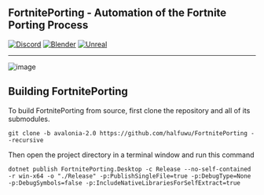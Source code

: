 ﻿FortnitePorting - Automation of the Fortnite Porting Process
------------------------------------------

[![Discord](https://discord.com/api/guilds/866821077769781249/widget.png?style=shield)](https://discord.gg/DZ5YFXdBA6)
[![Blender](https://img.shields.io/badge/Blender-4.0+-blue?logo=blender&logoColor=white&color=orange)](https://www.blender.org/download/ )
[![Unreal](https://img.shields.io/badge/Unreal-5.3+-blue?logo=unreal-engine&logoColor=white&color=white)](https://www.unrealengine.com/en-US/download)
***

![image](https://github.com/halfuwu/FortnitePorting/assets/69497698/182fad45-f9b1-4775-8e4a-ec35c8a4ac09)

## Building FortnitePorting

To build FortnitePorting from source, first clone the repository and all of its submodules.

```
git clone -b avalonia-2.0 https://github.com/halfuwu/FortnitePorting --recursive
```

Then open the project directory in a terminal window and run this command

```
dotnet publish FortnitePorting.Desktop -c Release --no-self-contained -r win-x64 -o "./Release" -p:PublishSingleFile=true -p:DebugType=None -p:DebugSymbols=false -p:IncludeNativeLibrariesForSelfExtract=true
```

